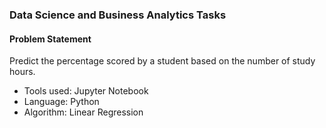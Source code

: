 ### Data Science and Business Analytics Tasks

#### Problem Statement
Predict the percentage scored by a student based on the number of study hours.

- Tools used: Jupyter Notebook
- Language: Python
- Algorithm: Linear Regression
